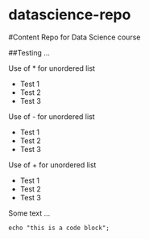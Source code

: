 datascience-repo
================

#Content
Repo for Data Science course

##Testing ...

Use of * for unordered list
* Test 1
* Test 2
* Test 3

Use of - for unordered list
- Test 1
- Test 2
- Test 3

Use of + for unordered list
+ Test 1
+ Test 2
+ Test 3

Some text ...

    echo "this is a code block";

